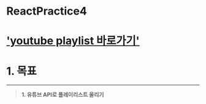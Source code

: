 # ReactPractice4

# ['youtube playlist 바로가기'](https://kim-hyosun.github.io/ReactPractice4/)

# 1. 목표

---

> **1. 유튜브 API로 플레이리스트 올리기**


<br />
<br />
<br />
